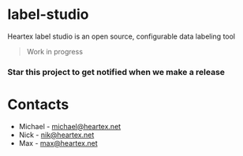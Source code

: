 # label-studio
Heartex label studio is an open source, configurable data labeling tool

> Work in progress

### Star this project to get notified when we make a release

# Contacts

* Michael - michael@heartex.net
* Nick - nik@heartex.net
* Max - max@heartex.net
